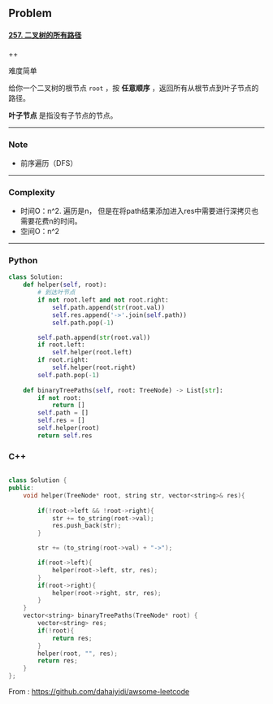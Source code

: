 ## Problem

#### [257. 二叉树的所有路径](https://leetcode-cn.com/problems/binary-tree-paths/)

++

难度简单

给你一个二叉树的根节点 `root` ，按 **任意顺序** ，返回所有从根节点到叶子节点的路径。

**叶子节点** 是指没有子节点的节点。

------

### Note

- 前序遍历（DFS）

------

### Complexity

- 时间O：n^2.  遍历是n， 但是在将path结果添加进入res中需要进行深拷贝也需要花费n的时间。
- 空间O：n^2

------

### Python

```python
class Solution:
    def helper(self, root):
        # 到达叶节点
        if not root.left and not root.right:    
            self.path.append(str(root.val))        
            self.res.append('->'.join(self.path))
            self.path.pop(-1)

        self.path.append(str(root.val))
        if root.left:
            self.helper(root.left)
        if root.right:
            self.helper(root.right)
        self.path.pop(-1)
        
    def binaryTreePaths(self, root: TreeNode) -> List[str]:
        if not root:
            return []
        self.path = []
        self.res = []
        self.helper(root)
        return self.res
```

### C++

```C++

class Solution {
public:
    void helper(TreeNode* root, string str, vector<string>& res){
        
        if(!root->left && !root->right){
            str += to_string(root->val);
            res.push_back(str);
        }

        str += (to_string(root->val) + "->");

        if(root->left){
            helper(root->left, str, res);
        }
        if(root->right){
            helper(root->right, str, res);
        }
    }
    vector<string> binaryTreePaths(TreeNode* root) {
        vector<string> res;
        if(!root){
            return res;
        }
        helper(root, "", res);
        return res;
    }
};
```



From : https://github.com/dahaiyidi/awsome-leetcode

